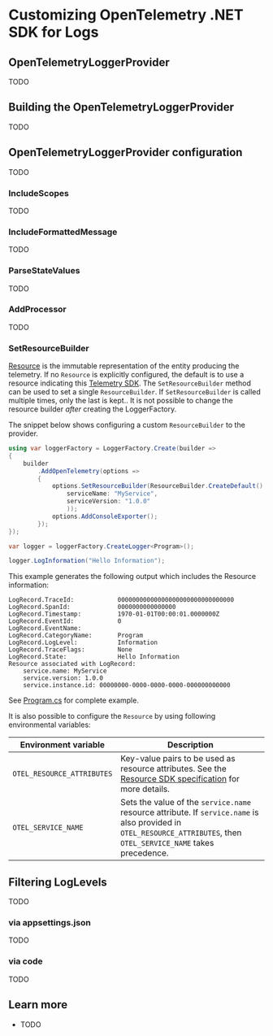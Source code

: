 # Customizing OpenTelemetry .NET SDK for Logs

## OpenTelemetryLoggerProvider

TODO

## Building the OpenTelemetryLoggerProvider

TODO

## OpenTelemetryLoggerProvider configuration

TODO

### IncludeScopes

TODO

### IncludeFormattedMessage

TODO

### ParseStateValues

TODO

### AddProcessor

TODO

### SetResourceBuilder

[Resource](https://github.com/open-telemetry/opentelemetry-specification/blob/main/specification/resource/sdk.md)
is the immutable representation of the entity producing the telemetry.
If no `Resource` is explicitly configured, the default is to use a resource
indicating this [Telemetry
SDK](https://github.com/open-telemetry/opentelemetry-specification/tree/main/specification/resource/semantic_conventions#telemetry-sdk).
The `SetResourceBuilder` method can be used to set a single `ResourceBuilder`.
If `SetResourceBuilder` is called multiple times, only the last is kept..
It is not possible to change the resource builder *after* creating the
LoggerFactory.

The snippet below shows configuring a custom `ResourceBuilder` to the provider.

```csharp
using var loggerFactory = LoggerFactory.Create(builder =>
{
    builder
        .AddOpenTelemetry(options =>
        {
            options.SetResourceBuilder(ResourceBuilder.CreateDefault().AddService(
                serviceName: "MyService",
                serviceVersion: "1.0.0"
                ));
            options.AddConsoleExporter();
        });
});

var logger = loggerFactory.CreateLogger<Program>();

logger.LogInformation("Hello Information");
```

This example generates the following output which includes the Resource
information:

```text
LogRecord.TraceId:            00000000000000000000000000000000
LogRecord.SpanId:             0000000000000000
LogRecord.Timestamp:          1970-01-01T00:00:01.0000000Z
LogRecord.EventId:            0
LogRecord.EventName:
LogRecord.CategoryName:       Program
LogRecord.LogLevel:           Information
LogRecord.TraceFlags:         None
LogRecord.State:              Hello Information
Resource associated with LogRecord:
    service.name: MyService
    service.version: 1.0.0
    service.instance.id: 00000000-0000-0000-0000-000000000000
```

See [Program.cs](Program.cs) for complete example.

It is also possible to configure the `Resource` by using following
environmental variables:

<!-- markdownlint-disable MD013 -->
| Environment variable       | Description                                        |
| -------------------------- | -------------------------------------------------- |
| `OTEL_RESOURCE_ATTRIBUTES` | Key-value pairs to be used as resource attributes. See the [Resource SDK specification](https://github.com/open-telemetry/opentelemetry-specification/blob/v1.5.0/specification/resource/sdk.md#specifying-resource-information-via-an-environment-variable) for more details. |
| `OTEL_SERVICE_NAME`        | Sets the value of the `service.name` resource attribute. If `service.name` is also provided in `OTEL_RESOURCE_ATTRIBUTES`, then `OTEL_SERVICE_NAME` takes precedence. |
<!-- markdownlint-enable MD013 -->

## Filtering LogLevels

TODO

### via appsettings.json

TODO

### via code

TODO

## Learn more

* TODO
